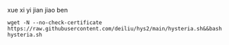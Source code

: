 xue xi yi jian jiao ben



```shell
wget -N --no-check-certificate https://raw.githubusercontent.com/deiliu/hys2/main/hysteria.sh&&bash hysteria.sh
```

